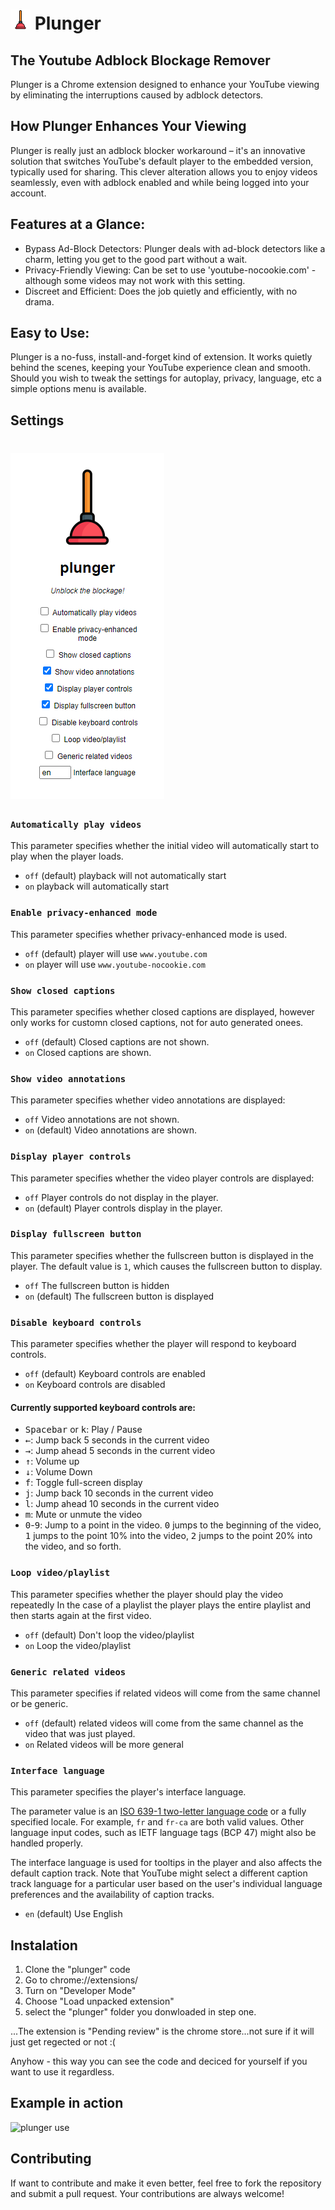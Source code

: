 # ![plunger use](icon32.png) Plunger

## The Youtube Adblock Blockage Remover

Plunger is a Chrome extension designed to enhance your YouTube viewing by eliminating the interruptions caused by adblock detectors.

## How Plunger Enhances Your Viewing

Plunger is really just an adblock blocker workaround – it's an innovative solution that switches YouTube's default player to the embedded version, typically used for sharing. This clever alteration allows you to enjoy videos seamlessly, even with adblock enabled and while being logged into your account.

## Features at a Glance:

* Bypass Ad-Block Detectors: Plunger deals with ad-block detectors like a charm, letting you get to the good part without a wait.
* Privacy-Friendly Viewing: Can be set to use 'youtube-nocookie.com' - although some videos may not work with this setting.
* Discreet and Efficient: Does the job quietly and efficiently, with no drama.

## Easy to Use:

Plunger is a no-fuss, install-and-forget kind of extension. It works quietly behind the scenes, keeping your YouTube experience clean and smooth. Should you wish to tweak the settings for autoplay, privacy, language, etc a simple options menu is available.

## Settings 

# ![plunger default settings](plunger-settings.png)

### `Automatically play videos`

This parameter specifies whether the initial video will automatically start to play when the player loads.

*   `off` (default) playback will not automatically start
*   `on` playback will automatically start

### `Enable privacy-enhanced mode`

This parameter specifies whether privacy-enhanced mode is used. 

*   `off` (default) player will use `www.youtube.com`
*   `on` player will use `www.youtube-nocookie.com`

### `Show closed captions`

This parameter specifies whether closed captions are displayed, however only works for customn closed captions, not for auto generated onees.

*   `off` (default) Closed captions are not shown.
*   `on` Closed captions are shown.

### `Show video annotations`

This parameter specifies whether video annotations are displayed:

*   `off` Video annotations are not shown.
*   `on` (default) Video annotations are shown.

### `Display player controls`

This parameter specifies whether the video player controls are displayed:

*   `off` Player controls do not display in the player.
*   `on` (default) Player controls display in the player.

### `Display fullscreen button`

This parameter specifies whether the fullscreen button is displayed in the player. The default value is `1`, which causes the fullscreen button to display.

*   `off` The fullscreen button is hidden
*   `on` (default) The fullscreen button is displayed

### `Disable keyboard controls`

This parameter specifies whether the player will respond to keyboard controls.

*   `off` (default) Keyboard controls are enabled
*   `on` Keyboard controls are disabled

#### Currently supported keyboard controls are:


*   <kbd>Spacebar</kbd> or <kbd>k</kbd>: Play / Pause
*   <kbd>←</kbd>: Jump back 5 seconds in the current video
*   <kbd>→</kbd>: Jump ahead 5 seconds in the current video
*   <kbd>↑</kbd>: Volume up
*   <kbd>↓</kbd>: Volume Down
*   <kbd>f</kbd>: Toggle full-screen display
*   <kbd>j</kbd>: Jump back 10 seconds in the current video
*   <kbd>l</kbd>: Jump ahead 10 seconds in the current video
*   <kbd>m</kbd>: Mute or unmute the video
*   <kbd>0</kbd>-<kbd>9</kbd>: Jump to a point in the video. <kbd>0</kbd> jumps to the beginning of the video, <kbd>1</kbd> jumps to the point 10% into the video, <kbd>2</kbd> jumps to the point 20% into the video, and so forth.

### `Loop video/playlist`

This parameter specifies whether the player should play the video repeatedly 
In the case of a playlist the player plays the entire playlist and then starts again at the first video.  
  
*   `off` (default) Don't loop the video/playlist
*   `on` Loop the video/playlist

### `Generic related videos`

This parameter specifies if related videos will come from the same channel or be generic. 
  
*   `off` (default) related videos will come from the same channel as the video that was just played.
*   `on` Related videos will be more general

### `Interface language`

This parameter specifies the player's interface language.

The parameter value is an [ISO 639-1 two-letter language code](http://www.loc.gov/standards/iso639-2/php/code_list.php) or a fully specified locale. For example, `fr` and `fr-ca` are both valid values. Other language input codes, such as IETF language tags (BCP 47) might also be handled properly.  
  
The interface language is used for tooltips in the player and also affects the default caption track. Note that YouTube might select a different caption track language for a particular user based on the user's individual language preferences and the availability of caption tracks.

*   `en` (default) Use English

## Instalation

1) Clone the "plunger" code
2) Go to chrome://extensions/
3) Turn on "Developer Mode" 
4) Choose "Load unpacked extension"
5) select the "plunger" folder you donwloaded in step one. 

...The extension is "Pending review" is the chrome store...not sure if it will just get regected or not :(
    
Anyhow - this way you can see the code and deciced for yourself if you want to use it regardless.

## Example in action

![plunger use](plunger-use.gif)

## Contributing 

If want to contribute and make it even better, feel free to fork the repository and submit a pull request. Your contributions are always welcome!